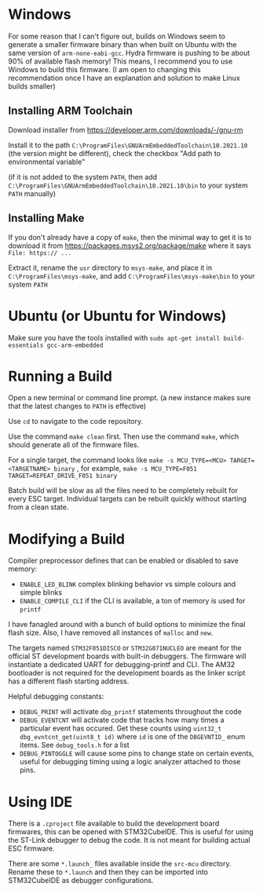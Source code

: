 # Windows

For some reason that I can't figure out, builds on Windows seem to generate a smaller firmware binary than when built on Ubuntu with the same version of `arm-none-eabi-gcc`. Hydra firmware is pushing to be about 90% of available flash memory! This means, I recommend you to use Windows to build this firmware. (I am open to changing this recommendation once I have an explanation and solution to make Linux builds smaller)

## Installing ARM Toolchain

Download installer from https://developer.arm.com/downloads/-/gnu-rm

Install it to the path `C:\ProgramFiles\GNUArmEmbeddedToolchain\10.2021.10` (the version might be different), check the checkbox "Add path to environmental variable"

(if it is not added to the system `PATH`, then add `C:\ProgramFiles\GNUArmEmbeddedToolchain\10.2021.10\bin` to your system `PATH` manually)

## Installing Make

If you don't already have a copy of `make`, then the minimal way to get it is to download it from https://packages.msys2.org/package/make where it says `File:
https:// ...`

Extract it, rename the `usr` directory to `msys-make`, and place it in `C:\ProgramFiles\msys-make`, and add `C:\ProgramFiles\msys-make\bin` to your system `PATH`

# Ubuntu  (or Ubuntu for Windows)

Make sure you have the tools installed with `sudo apt-get install build-essentials gcc-arm-embedded`

# Running a Build

Open a new terminal or command line prompt. (a new instance makes sure that the latest changes to `PATH` is effective)

Use `cd` to navigate to the code repository.

Use the command `make clean` first. Then use the command `make`, which should generate all of the firmware files.

For a single target, the command looks like `make -s MCU_TYPE=<MCU> TARGET=<TARGETNAME> binary` , for example, `make -s MCU_TYPE=F051 TARGET=REPEAT_DRIVE_F051 binary`

Batch build will be slow as all the files need to be completely rebuilt for every ESC target. Individual targets can be rebuilt quickly without starting from a clean state.

# Modifying a Build

Compiler preprocessor defines that can be enabled or disabled to save memory:

 * `ENABLE_LED_BLINK` complex blinking behavior vs simple colours and simple blinks
 * `ENABLE_COMPILE_CLI` if the CLI is available, a ton of memory is used for `printf`

I have fanagled around with a bunch of build options to minimize the final flash size. Also, I have removed all instances of `malloc` and `new`.

The targets named `STM32F051DISCO` or `STM32G071NUCLEO` are meant for the official ST development boards with built-in debuggers. The firmware will instantiate a dedicated UART for debugging-printf and CLI. The AM32 bootloader is not required for the development boards as the linker script has a different flash starting address.

Helpful debugging constants:

 * `DEBUG_PRINT` will activate `dbg_printf` statements throughout the code
 * `DEBUG_EVENTCNT` will activate code that tracks how many times a particular event has occured. Get these counts using `uint32_t dbg_evntcnt_get(uint8_t id)` where `id` is one of the `DBGEVNTID_` enum items. See `debug_tools.h` for a list
 * `DEBUG_PINTOGGLE` will cause some pins to change state on certain events, useful for debugging timing using a logic analyzer attached to those pins.

# Using IDE

There is a `.cproject` file available to build the development board firmwares, this can be opened with STM32CubeIDE. This is useful for using the ST-Link debugger to debug the code. It is not meant for building actual ESC firmware.

There are some `*.launch_` files available inside the `src-mcu` directory. Rename these to `*.launch` and then they can be imported into STM32CubeIDE as debugger configurations.
